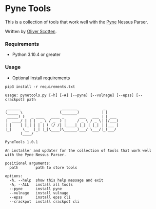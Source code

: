 # Pyne Tools

This is a collection of tools that work well with the [Pyne](https://www.github.com/hoplite-consulting/pyne) Nessus Parser.

Written by [Oliver Scotten](https://www.github.com/oliv10).

### Requirements
- Python 3.10.4 or greater

### Usage
- Optional Install requirements
```
pip3 install -r requirements.txt
```

```
usage: pynetools.py [-h] [-A] [--pyne] [--vulnage] [--epss] [--crackpot] path

 ______                   _______            _      
(_____ \                 (_______)          | |     
 _____) )   _ ____   ____ _       ___   ___ | | ___ 
|  ____/ | | |  _ \ / _  ) |     / _ \ / _ \| |/___)
| |    | |_| | | | ( (/ /| |____| |_| | |_| | |___ |
|_|     \__  |_| |_|\____)\______)___/ \___/|_(___/ 
       (____/                                       

PyneTools 1.0.1

An installer and updater for the collection of tools that work well with the Pyne Nessus Parser.

positional arguments:
  path        path to store tools

options:
  -h, --help  show this help message and exit
  -A, --ALL   install all tools
  --pyne      install pyne
  --vulnage   install vulnage
  --epss      install epss cli
  --crackpot  install crackpot cli
```
